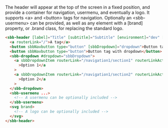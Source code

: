The header will appear at the top of the screen in a fixed position, and provide a container for navigation, usermenu, and eventually a logo.
It supports &lt;a&gt; and &lt;button&gt; tags for navigation. Optionally an &lt;sbb-usermenu&gt; can be provided, as well as any element with a [brand] property, or .brand class, for replacing the standard logo.

```html
<sbb-header [label]="Title" [subtitle]="Subtitle" [environment]="dev" [environmentColor]="red">
  <a routerLink="/">A tag</a>
  <button sbbNavbutton type="button" [sbbDropdown]="dropdown">Button tag</button>
  <button sbbNavbutton type="button">Button tag with dropdown</button>
  <sbb-dropdown #dropdown="sbbDropdown">
    <a sbbDropdownItem routerLink="/navigation1/section1" routerLinkActive="sbb-selected"
      >Option 1</a
    >
    <a sbbDropdownItem routerLink="/navigation1/section2" routerLinkActive="sbb-selected"
      >Option 2</a
    >
  </sbb-dropdown>
  <sbb-usermenu ...>
    <!-- A usermenu can be optionally included -->
  </sbb-usermenu>
  <svg brand>
    <!-- A logo can be optionally included -->
  </svg>
</sbb-header>
```

